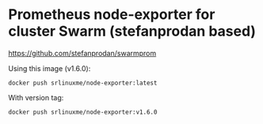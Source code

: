 # Prometheus node-exporter for cluster Swarm (stefanprodan based)
https://github.com/stefanprodan/swarmprom

Using this image (v1.6.0):
```
docker push srlinuxme/node-exporter:latest
```

With version tag:
```
docker push srlinuxme/node-exporter:v1.6.0
```